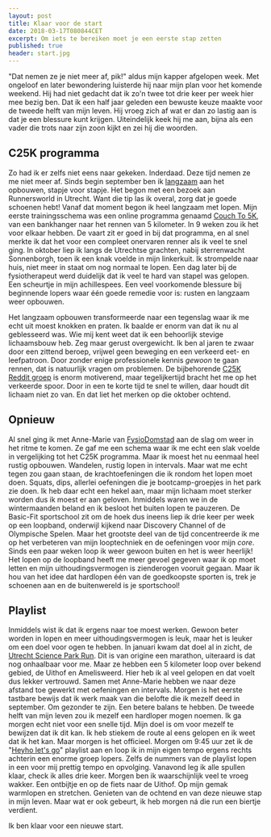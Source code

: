 ```yaml
---
layout: post
title: Klaar voor de start
date: 2018-03-17T080844CET
excerpt: Om iets te bereiken moet je een eerste stap zetten
published: true
header: start.jpg
---
```

"Dat nemen ze je niet meer af, pik!" aldus mijn kapper afgelopen week. Met ongeloof en later bewondering luisterde hij naar mijn plan voor het komende weekend. Hij had niet gedacht dat ik zo'n twee tot drie keer per week hier mee bezig ben. Dat ik een half jaar geleden een bewuste keuze maakte voor de tweede helft van mijn leven. Hij vroeg zich af wat er dan zo lastig aan is dat je een blessure kunt krijgen. Uiteindelijk keek hij me aan, bijna als een vader die trots naar zijn zoon kijkt en zei hij die woorden. 

## C25K programma
Zo had ik er zelfs niet eens naar gekeken. Inderdaad. Deze tijd nemen ze me niet meer af. Sinds begin september ben ik [langzaam](https://www.instagram.com/p/BZvOFKPlc3v/?taken-by=frankmeeuwsen) aan het opbouwen, stapje voor stapje. Het begon met een bezoek aan Runnersworld in Utrecht. Want die tip las ik overal, zorg dat je goede schoenen hebt! Vanaf dat moment begon ik heel langzaam met lopen. Mijn eerste trainingsschema was een online programma genaamd [Couch To 5K](http://www.coolrunning.com/engine/2/2_3/181.shtml), van een bankhanger naar het rennen van 5 kilometer. In 9 weken zou ik het voor elkaar hebben. De vaart zit er goed in bij dat programma, en al snel merkte ik dat het voor een compleet onervaren renner als ik veel te snel ging. In oktober liep ik langs de Utrechtse grachten, nabij sterrenwacht Sonnenborgh, toen ik een knak voelde in mijn linkerkuit. Ik strompelde naar huis, niet meer in staat om nog normaal te lopen. Een dag later bij de fysiotherapeut werd duidelijk dat ik veel te hard van stapel was gelopen. Een scheurtje in mijn achillespees. Een veel voorkomende blessure bij beginnende lopers waar één goede remedie voor is: rusten en langzaam weer opbouwen.

Het langzaam opbouwen transformeerde naar een tegenslag waar ik me echt uit moest knokken en praten. Ik baalde er enorm van dat ik nu al geblesseerd was. Wie mij kent weet dat ik een behoorlijk stevige lichaamsbouw heb. Zeg maar gerust overgewicht. Ik ben al jaren te zwaar door een zittend beroep, vrijwel geen beweging en een verkeerd eet- en leefpatroon. Door zonder enige professionele kennis _gewoon_ te gaan rennen, dat is natuurlijk vragen om problemen. De bijbehorende [C25K Reddit groep](https://www.reddit.com/r/C25K/) is enorm motiverend, maar tegelijkertijd bracht het me op het verkeerde spoor. Door in een te korte tijd te snel te willen, daar houdt dit lichaam niet zo van. En dat liet het merken op die oktober ochtend. 

## Opnieuw
Al snel ging ik met Anne-Marie van [FysioDomstad](https://www.fysiodomstad.nl/) aan de slag om weer in het ritme te komen. Ze gaf me een schema waar ik me echt een slak voelde in vergelijking tot het C25K programma. Maar ik moest het nu eenmaal heel rustig opbouwen. Wandelen, rustig lopen in intervals. Maar wat me echt tegen zou gaan staan, de krachtoefeningen die ik rondom het lopen moet doen. Squats, dips, allerlei oefeningen die je bootcamp-groepjes in het park zie doen. Ik heb daar echt een hekel aan, maar mijn lichaam moet sterker worden dus ik moest er aan geloven. Inmiddels waren we in de wintermaanden beland en ik besloot het buiten lopen te pauzeren. De Basic-Fit sportschool zit om de hoek dus ineens liep ik drie keer per week op een loopband, onderwijl kijkend naar Discovery Channel of de Olympische Spelen. Maar het grootste deel van de tijd concentreerde ik me op het verbeteren van mijn looptechniek en de oefeningen voor mijn _core_. Sinds een paar weken loop ik weer gewoon buiten en het is weer heerlijk! Het lopen op de loopband heeft me meer gevoel gegeven waar ik op moet letten en mijn uithoudingsvermogen is zienderogen vooruit gegaan. Maar ik hou van het idee dat hardlopen één van de goedkoopste sporten is, trek je schoenen aan en de buitenwereld is je sportschool!

## Playlist
Inmiddels wist ik dat ik ergens naar toe moest werken. Gewoon beter worden in lopen en meer uithoudingsvermogen is leuk, maar het is leuker om een doel voor ogen te hebben. In januari kwam dat doel al in zicht, de [Utrecht Science Park Run](http://utrechtmarathon.com/). Dit is van origine een marathon, uiteraard is dat nog onhaalbaar voor me. Maar ze hebben een 5 kilometer loop over bekend gebied, de Uithof en Amelisweerd. Hier heb ik al veel gelopen en dat voelt dus lekker vertrouwd. Samen met Anne-Marie hebben we naar deze afstand toe gewerkt met oefeningen en intervals. Morgen is het eerste tastbare bewijs dat ik werk maak van die belofte die ik mezelf deed in september. Om gezonder te zijn. Een betere balans te hebben. De tweede helft van mijn leven zou ik mezelf een hardloper mogen noemen. Ik ga morgen echt niet voor een snelle tijd. Mijn doel is om voor mezelf te bewijzen dat ik dit kan. Ik heb stiekem de route al eens gelopen en ik weet dat ik het kan. Maar morgen is het officieel. Morgen om 9:45 uur zet ik de "[Heyho let's go](https://open.spotify.com/user/frankmeeuwsen/playlist/4m6DivsmBWZCgWmiixci5c?si=KV4XVGJURyWCny7TKz8yCw)" playlist aan en loop ik in mijn eigen tempo ergens rechts achterin een enorme groep lopers. Zelfs de nummers van de playlist lopen in een voor mij prettig tempo en opvolging. Vanavond leg ik alle spullen klaar, check ik alles drie keer. Morgen ben ik waarschijnlijk veel te vroeg wakker. Een ontbijtje en op de fiets naar de Uithof. Op mijn gemak warmlopen en stretchen. Genieten van de ochtend en van deze nieuwe stap in mijn leven. Maar wat er ook gebeurt, ik heb morgen ná die run een biertje verdient. 

Ik ben klaar voor een nieuwe start. 